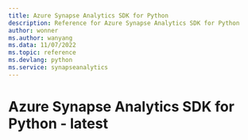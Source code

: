 ```yaml
---
title: Azure Synapse Analytics SDK for Python
description: Reference for Azure Synapse Analytics SDK for Python
author: wonner
ms.author: wanyang
ms.data: 11/07/2022
ms.topic: reference
ms.devlang: python
ms.service: synapseanalytics
---
```

# Azure Synapse Analytics SDK for Python - latest

